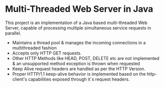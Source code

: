 # Multi-Threaded Web Server in Java #

This project is an implementation of a Java based multi-threaded Web Server, capable of processing multiple simultaneous service requests in parallel. 

* Maintains a thread pool & manages the incoming connections in a multithreaded fashion
* Accepts only HTTP GET requests. 
* Other HTTP Methods like HEAD, POST, DELETE etc are not implemented & an unsupported method exception is thrown when requested
* Keep Alive request headers are handled as per the HTTP Version.
* Proper HTTP/1.1 keep-alive behavior is implemented based
  on the http-client's capabilities exposed through it`s request headers.


